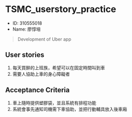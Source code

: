 # TSMC_userstory_practice
* ID: 310555018
* Name: 廖惇培
>Development of Uber app
## User stories
1. 每天買醉的上班族，希望可以在固定時間叫到車
2. 需要人協助上車的身心障礙者
## Acceptance Criteria
1. 車上隨時提供塑膠袋，並且系統有排程功能
2. 系統會事先通知司機需下車協助，並把行動輔具放入後車廂
